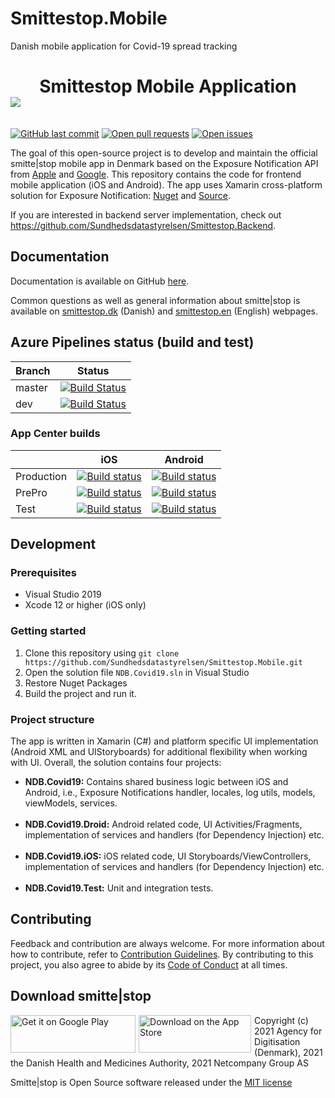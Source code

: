 # Smittestop.Mobile
Danish mobile application for Covid-19 spread tracking

<h1 align="center"> Smittestop Mobile Application <br/><img style="margin-right: 1%; margin-bottom: 0.5em; float: left;" src="INDSÆTSMITTESTOPLOGO"> </h1>
<br/>

[![GitHub last commit](https://img.shields.io/github/last-commit/folkehelseinstituttet/Fhi.Smittestopp.App)](https://github.com/Sundhedsdatastyrelsen/Smittestop.Mobile/commits)
[![Open pull requests](https://img.shields.io/github/issues-pr/folkehelseinstituttet/Fhi.Smittestopp.App)](https://github.com/Sundhedsdatastyrelsen/Smittestop.Mobile/pulls)
[![Open issues](https://img.shields.io/github/issues/folkehelseinstituttet/Fhi.Smittestopp.App)](https://github.com/Sundhedsdatastyrelsen/Smittestop.Mobile/issues)

The goal of this open-source project is to develop and maintain the official smitte|stop mobile app in Denmark based on the Exposure Notification API from [Apple](https://www.apple.com/covid19/contacttracing/) and [Google](https://www.google.com/covid19/exposurenotifications/). This repository contains the code for frontend mobile application (iOS and Android). The app uses Xamarin cross-platform solution for Exposure Notification: [Nuget](https://www.nuget.org/packages/Xamarin.ExposureNotification) and [Source](https://github.com/xamarin/XamarinComponents/tree/master/XPlat/ExposureNotification).

If you are interested in backend server implementation, check out https://github.com/Sundhedsdatastyrelsen/Smittestop.Backend.

## Documentation
Documentation is available on GitHub [here](https://github.com/folkehelseinstituttet/Fhi.Smittestopp.Documentation).

Common questions as well as general information about smitte|stop is available on [smittestop.dk](https://www.smittestop.dk/) (Danish) and [smittestop.en]( https://www.smittestop.dk/en/) (English) webpages.

## Azure Pipelines status (build and test)

|    Branch    | Status  |
|--------|---|
| master | [![Build Status](https://fhi.visualstudio.com/Fhi.Smittestopp/_apis/build/status/folkehelseinstituttet.Fhi.Smittestopp.App?branchName=master)](https://fhi.visualstudio.com/Fhi.Smittestopp/_build/latest?definitionId=268&branchName=master)  |
| dev    | [![Build Status](https://fhi.visualstudio.com/Fhi.Smittestopp/_apis/build/status/folkehelseinstituttet.Fhi.Smittestopp.App?branchName=dev)](https://fhi.visualstudio.com/Fhi.Smittestopp/_build/latest?definitionId=268&branchName=dev)  |
### App Center builds
|            | iOS | Android |
|------------|-----|---------|
| Production |  [![Build status](https://build.appcenter.ms/v0.1/apps/cad9c263-729f-482a-9eab-8b32d3510909/branches/master/badge)](https://appcenter.ms)   |    [![Build status](https://build.appcenter.ms/v0.1/apps/a78a302f-01af-4280-a409-d0d6975e726b/branches/master/badge)](https://appcenter.ms)     |
| PrePro |  [![Build status](https://build.appcenter.ms/v0.1/apps/e4af3bb5-44d0-47ae-9f80-714f44f231ab/branches/master/badge)](https://appcenter.ms)   |    [![Build status](https://build.appcenter.ms/v0.1/apps/ff50860e-7ced-40ce-87cd-04e3f9e5ff8a/branches/master/badge)](https://appcenter.ms)     |
| Test |  [![Build status](https://build.appcenter.ms/v0.1/apps/e4af3bb5-44d0-47ae-9f80-714f44f231ab/branches/master/badge)](https://appcenter.ms)   |    [![Build status](https://build.appcenter.ms/v0.1/apps/ff50860e-7ced-40ce-87cd-04e3f9e5ff8a/branches/master/badge)](https://appcenter.ms)     |

## Development
### Prerequisites
- Visual Studio 2019
- Xcode 12 or higher (iOS only)

### Getting started
1. Clone this repository using `git clone https://github.com/Sundhedsdatastyrelsen/Smittestop.Mobile.git` 
2. Open the solution file `NDB.Covid19.sln` in Visual Studio
3. Restore Nuget Packages
4. Build the project and run it.

### Project structure
The app is written in Xamarin (C#) and platform specific UI implementation (Android XML and UIStoryboards) for additional flexibility when working with UI.
Overall, the solution contains four projects:
- **NDB.Covid19:** Contains shared business logic between iOS and Android, i.e., Exposure Notifications handler, locales, log utils, models, viewModels, services.<br/><br/>
- **NDB.Covid19.Droid:** Android related code, UI Activities/Fragments, implementation of services and handlers (for Dependency Injection) etc.<br/><br/>
- **NDB.Covid19.iOS:** iOS related code, UI Storyboards/ViewControllers, implementation of services and handlers (for Dependency Injection) etc.<br/><br/>
- **NDB.Covid19.Test:** Unit and integration tests.

## Contributing
Feedback and contribution are always welcome. For more information about how to contribute, refer to [Contribution Guidelines](CONTRIBUTING.md). By contributing to this project, you also agree to abide by its [Code of Conduct](CODE_OF_CONDUCT.md) at all times.

## Download smitte|stop
<a href="https://play.google.com/store/apps/details?id=com.netcompany.smittestop_exposure_notification"><img style="margin-right: 1%; margin-bottom: 0.5em; float: left;" src="https://www.helsenorge.no/globalassets/mobilapp/badges/google-play-badge-en.png" width="200" height="60" alt="Get it on Google Play"></a>
<a href=" https://apps.apple.com/dk/app/smitte-stop/id1516581736?l=da"><img style="margin-right: 1%; margin-bottom: 0.5em; float: left;" src="https://www.helsenorge.no/globalassets/mobilapp/badges/apple-app-store-badge-en.png" width="180" height="60" alt="Download on the App Store"></a>


Copyright (c) 2021 Agency for Digitisation (Denmark), 2021 the Danish Health and Medicines Authority, 2021 Netcompany Group AS

Smitte|stop is Open Source software released under the [MIT license](LICENSE)
